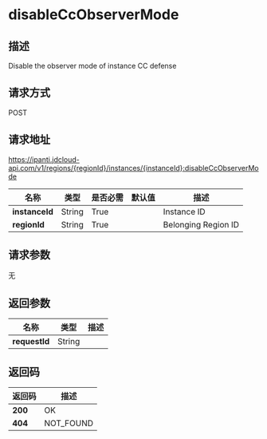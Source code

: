 # disableCcObserverMode


## 描述
Disable the observer mode of instance CC defense

## 请求方式
POST

## 请求地址
https://ipanti.jdcloud-api.com/v1/regions/{regionId}/instances/{instanceId}:disableCcObserverMode

|名称|类型|是否必需|默认值|描述|
|---|---|---|---|---|
|**instanceId**|String|True| |Instance ID|
|**regionId**|String|True| |Belonging Region ID|

## 请求参数
无


## 返回参数
|名称|类型|描述|
|---|---|---|
|**requestId**|String| |


## 返回码
|返回码|描述|
|---|---|
|**200**|OK|
|**404**|NOT_FOUND|
